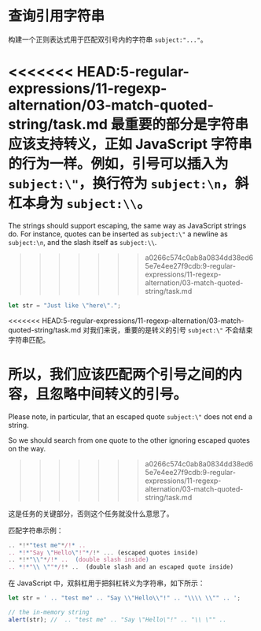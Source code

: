 # 查询引用字符串

构建一个正则表达式用于匹配双引号内的字符串 `subject:"..."`。

<<<<<<< HEAD:5-regular-expressions/11-regexp-alternation/03-match-quoted-string/task.md
最重要的部分是字符串应该支持转义，正如 JavaScript 字符串的行为一样。例如，引号可以插入为 `subject:\"`，换行符为 `subject:\n`，斜杠本身为 `subject:\\`。
=======
The strings should support escaping, the same way as JavaScript strings do. For instance, quotes can be inserted as `subject:\"` a newline as `subject:\n`, and the slash itself as `subject:\\`.
>>>>>>> a0266c574c0ab8a0834dd38ed65e7e4ee27f9cdb:9-regular-expressions/11-regexp-alternation/03-match-quoted-string/task.md

```js
let str = "Just like \"here\".";
```

<<<<<<< HEAD:5-regular-expressions/11-regexp-alternation/03-match-quoted-string/task.md
对我们来说，重要的是转义的引号 `subject:\"` 不会结束字符串匹配。

所以，我们应该匹配两个引号之间的内容，且忽略中间转义的引号。
=======
Please note, in particular, that an escaped quote `subject:\"` does not end a string.

So we should search from one quote to the other ignoring escaped quotes on the way.
>>>>>>> a0266c574c0ab8a0834dd38ed65e7e4ee27f9cdb:9-regular-expressions/11-regexp-alternation/03-match-quoted-string/task.md

这是任务的关键部分，否则这个任务就没什么意思了。

匹配字符串示例：
```js
.. *!*"test me"*/!* ..  
.. *!*"Say \"Hello\"!"*/!* ... (escaped quotes inside)
.. *!*"\\"*/!* ..  (double slash inside)
.. *!*"\\ \""*/!* ..  (double slash and an escaped quote inside)
```

在 JavaScript 中，双斜杠用于把斜杠转义为字符串，如下所示：

```js run
let str = ' .. "test me" .. "Say \\"Hello\\"!" .. "\\\\ \\"" .. ';

// the in-memory string
alert(str); //  .. "test me" .. "Say \"Hello\"!" .. "\\ \"" ..
```

